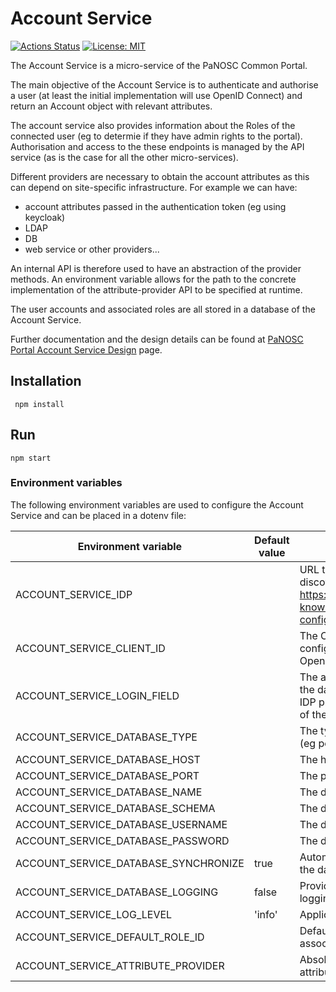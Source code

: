 # Account Service

[![Actions Status](https://github.com/panosc-portal/account-service/workflows/Node.js%20CI/badge.svg)](https://github.com/panosc-portal/account-service/actions)
[![License: MIT](https://img.shields.io/badge/License-MIT-yellow.svg)](https://opensource.org/licenses/MIT)

The Account Service is a micro-service of the PaNOSC Common Portal.

The main objective of the Account Service is to authenticate and authorise a user (at least the initial implementation will use OpenID Connect) and return an Account object with relevant attributes. 

The account service also provides information about the Roles of the connected user (eg to determie if they have admin rights to the portal). Authorisation and access to the these endpoints is managed by the API service (as is the case for all the other micro-services).

Different providers are necessary to obtain the account attributes as this can depend on site-specific infrastructure. For example we can have:

- account attributes passed in the authentication token (eg using keycloak)
- LDAP
- DB
- web service or other providers...

An internal API is therefore used to have an abstraction of the provider methods. An environment variable allows for the path to the concrete implementation of the attribute-provider API to be specified at runtime.

The user accounts and associated roles are all stored in a database of the Account Service.

Further documentation and the design details can be found at [PaNOSC Portal Account Service Design](https://confluence.panosc.eu/x/zwCm) page.

## Installation
```
 npm install
 ```

## Run
```
npm start
```

### Environment variables

The following environment variables are used to configure the Account Service and can be placed in a dotenv file:

| Environment variable | Default value | Usage |
| ---- | ---- | ---- |
| ACCOUNT_SERVICE_IDP | | URL to the OpenID discovery endpoint (eg https://server.com/.well-known/openid-configuration) |
| ACCOUNT_SERVICE_CLIENT_ID | | The Client ID as configured by the OpenID provider
| ACCOUNT_SERVICE_LOGIN_FIELD | | The attribute name of the data returned by the IDP providing the login of the connected user
| ACCOUNT_SERVICE_DATABASE_TYPE | | The type of database (eg postgres) |
| ACCOUNT_SERVICE_DATABASE_HOST | | The host of the database |
| ACCOUNT_SERVICE_DATABASE_PORT | | The port of the database |
| ACCOUNT_SERVICE_DATABASE_NAME | | The database name |
| ACCOUNT_SERVICE_DATABASE_SCHEMA | | The database schema |
| ACCOUNT_SERVICE_DATABASE_USERNAME | | The database username |
| ACCOUNT_SERVICE_DATABASE_PASSWORD | | The database password |
| ACCOUNT_SERVICE_DATABASE_SYNCHRONIZE | true | Automatically generated the database structure |
| ACCOUNT_SERVICE_DATABASE_LOGGING | false | Provides detailed SQL logging |
| ACCOUNT_SERVICE_LOG_LEVEL | 'info' | Application logging level |
| ACCOUNT_SERVICE_DEFAULT_ROLE_ID | | Default ID of the role to associate to users |
| ACCOUNT_SERVICE_ATTRIBUTE_PROVIDER | | Absolute path to the attribute provider |

